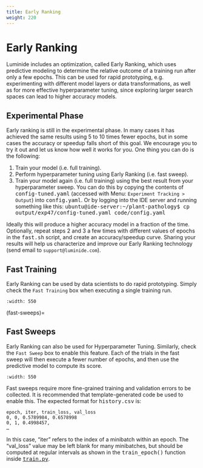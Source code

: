 ```yaml
---
title: Early Ranking
weight: 220
---
```


# Early Ranking

Luminide includes an optimization, called Early Ranking, which uses predictive modeling to determine the relative outcome of a training run after only a few epochs. This can be used for rapid prototyping, e.g. experimenting with different model layers or data transformations, as well as for more effective hyperparameter tuning, since exploring larger search spaces can lead to higher accuracy models.

## Experimental Phase

Early ranking is still in the experimental phase.  In many cases it has achieved the same results using 5 to 10 times fewer epochs, but in some cases the accuracy or speedup falls short of this goal. We encourage you to try it out and let us know how well it works for you. One thing you can do is the following:

1. Train your model (i.e. full training).
2. Perform hyperparameter tuning using Early Ranking (i.e. fast sweep).
3. Train your model again (i.e. full training) using the best result from your hyperparameter sweep. You can do this by copying the contents of <kbd>config-tuned.yaml</kbd> (accessed with Menu: `Experiment Tracking > Output`)  into <kbd>config.yaml</kbd>.  Or by logging into the IDE server and running something like this: <kbd>ubuntu@ide-server:~/plant-pathology$ cp output/exp47/config-tuned.yaml code/config.yaml</kbd>

Ideally this will produce a higher accuracy model in a fraction of the time. Optionally, repeat steps 2 and 3 a few times with different values of epochs in the <kbd>fast.sh</kbd> script, and create an accuracy/speedup curve.   Sharing your results will help us characterize and improve our Early Ranking technology (send email to `support@luminide.com`).

## Fast Training

Early Ranking can be used by data scientists to do rapid prototyping.  Simply check the `Fast Training` box when executing a single training run.

```{image} ../images/feb-fast-training.png
:width: 550
```

(fast-sweeps)=
## Fast Sweeps

Early Ranking can also be used for Hyperparameter Tuning.  Similarly, check the `Fast Sweep` box to enable this feature.  Each of the trials in the fast sweep will then execute a fewer number of epochs, and then use the predictive model to compute its score.

```{image} ../images/feb-fast-sweep.png
:width: 550
```

Fast sweeps require more fine-grained training and validation errors to be collected. It is recommended that template-generated code be used to enable this. The expected format for <kbd>history.csv</kbd> is:

```
epoch, iter, train_loss, val_loss
0, 0, 0.5789984, 0.6578998
0, 1, 0.4998457, 
…
```

In this case, “iter” refers to the index of a minibatch within an epoch. The “val_loss” value may be left blank for many minibatches, but should be computed at regular intervals as shown in the <kbd>train_epoch()</kbd> function inside <kbd>[train.py](https://github.com/luminide/example-generic/blob/main/train.py)</kbd>.

